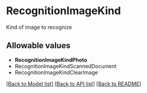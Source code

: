 # RecognitionImageKind

Kind of image to recognize

## Allowable values
* **RecognitionImageKindPhoto**
* RecognitionImageKindScannedDocument
* RecognitionImageKindClearImage

[[Back to Model list]](../README.md#documentation-for-models) [[Back to API list]](../README.md#documentation-for-api-endpoints) [[Back to README]](../README.md)
